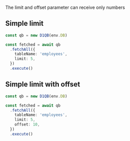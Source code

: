The limit and offset parameter can receive only numbers

## Simple limit

```ts
const qb = new D1QB(env.DB)

const fetched = await qb
  .fetchAll({
    tableName: 'employees',
    limit: 5,
  })
  .execute()
```

## Simple limit with offset

```ts
const qb = new D1QB(env.DB)

const fetched = await qb
  .fetchAll({
    tableName: 'employees',
    limit: 5,
    offset: 10,
  })
  .execute()
```
